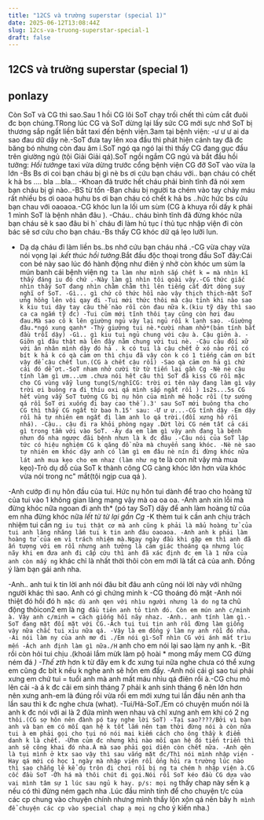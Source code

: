 ```yaml
---
title: "12CS và trường superstar (special 1)"
date: 2025-06-12T13:08:44Z
slug: 12cs-va-truong-superstar-special-1
draft: false
---
```


## 12CS và trường superstar (special 1)

## ponlazy

Còn SoT và CG thì sao.Sau 1 hồi CG lôi SoT chạy trối chết thì củm cắt đuôi đc bọn chúng.TRong lúc CG và SoT dừng lại lấy sức CG mới sực nhớ SoT bị thương sắp ngất liền bắt taxi đến bệnh viện.3am tại bệnh viện:
-ư ư ư ai da sao đau dữ dậy nè.-SoT đưa tay lên xoa đầu thì phát hiện cánh tay đã đc băng bó nhưng còn đau âm ỉ.SoT ngó qa ngó lại thì thấy CG đang gục đầu trên giường ngủ (tội Giải Giải qá).SoT ngồi ngắm CG ngủ và bắt đầu hồi tưởng:
*Hồi tưởng*e taxi vừa dừng trước cổng bệnh viện CG đỡ SoT vào vừa la lớn
-Bs Bs ơi coi bạn cháu bị gì nè bs ơi cứu bạn cháu với.. bạn cháu có chết k hả bs .... bla ...bla...
-Khoan đã trước hết cháu phải bình tĩnh đã nói xem bạn cháu bị gì nào..-BS từ tốn
-Bạn cháu bị người ta chém vào tay chảy máu rất nhiều bs ơi oaoa huhu bs ơi bạn cháu có chết k hả bs ..hức hức bs cứu bạn chau với oaoaoa.-CG khóc lun la lối um sùm (CG à khuya rồi dấy k phải 1 mình SoT là bệnh nhân đâu ). -Cháu.. cháu bình tĩnh đã đừng khóc nữa bạn cháu sẽ k sao đâu bi h` cháu đi làm hủ tục í thủ tục nhập viện đi còn bác sẽ sơ cứu cho bạn cháu.-Bs thấy CG khóc dữ qá lẹo lưỡi lun. 
- Dạ dạ cháu đi làm liền bs..bs nhớ cứu bạn cháu nhá .-CG vừa chạy vừa nói vọng lại .*kết thúc hồi tưởng*.Bắt đầu độc thoại trong đầu SoT đây:Cái con bé này sao lúc đó hành động như điên ý nhở còn khóc um sùm la mún banh cái bệnh viện ng` ta làm như mình sắp chết k = mà nhìn kĩ thấy đáng iu đó chứ .-Này làm gì nhìn tôi qoài vậy.-CG thức giấc nhìn thấy SoT đang nhìn chằm chằm thì lên tiếng cắt đứt dòng suy nghĩ of SoT.
-Gì... gì chứ cô thức hồi nào vậy thịch thịch-mặt SoT ửng hồng lên vội qay đi
-Tui mới thức thôi mà cậu tỉnh khi nào sao k kiu tui dậy tay cậu thế nào rồi còn đau nữa k.(kiu tỹ dậy thì sao ca ca ngắm tỹ đc)
-Tui cũm mới tĩnh thôi tay cũng còn hơi đau đau.Mà sao cô k lên giường ngủ vậy lại ngủ rồi k lạnh sao.
-Giường đâu.*ngó xung qanh*
-Thỳ giường tui nè.*cười nham nhở*(bản tính bắt đầu trỗi dậy)
-Gì.. gì kiu tui ngủ chung với cậu à. Cậu giởn à.
-Giỡn gì đâu thật mà lên đây nằm chung với tui nè.
-Cậu cậu đối xữ với ân nhân mình dậy đó hả . k có tui là cậu chết ở xó nào rồi có bít k hả k có qà cảm ơn thì chịu đã vậy còn k có 1 tiếng cảm ơn bít vậy để cậu chết lun.(CG à chết cậu rồi)
-Sao qà cảm ơn hả gì chứ cái đó dễ ợt.-SoT nham nhở cười từ từ tiến lại gần Cg
-Nè nè cậu tính làm gì ưm...ưm .chưa nói hết câu thì SoT đã kiss CG rồi mặc cho CG vùng vẫy lung tung(S/nghĩCG: trời ơi tên này đang làm gì vậy trời ơi buông ra đi thíu oxi qá mình sắp ngất rồi ) 1s2s...5s CG hết vùng vẫy SoT tưởng CG bị nụ hôn của mình mê hoặc rồi (tự sướng qá rồi SoT ơi xuống đi bay cao thế ).3' sau SoT mới buông tha cho CG thì thấy CG ngất từ bao h.15' sau:
-Ư ư ư...-CG tĩnh dậy
-Em dậy rồi hả tự nhiên em ngất đi làm anh lo qá trời.(đổi xưng hô rồi nhá). -Cậu.. cậu đi ra khỏi phòng ngay .Dứt lời CG ném tất cả cái gì trong tầm với vào SoT.
-Ây da em làm gì vậy anh đang là bệnh nhưn đó nha ngược đãi bệnh nhưn là k đc đâu .-Câu nói của SoT lập tức có hiệu nghiệm CG k qăng đồ nữa mà chuyển sang khóc.
-Nè nè sao tự nhiên em khóc dậy anh có làm gì em đâu nè nín đi đừng khóc nữa lát anh mua kẹo cho em nhaz (làm như ng` te là con nít vậy mà mua kẹo)-Trò dụ dỗ của SoT k thành công CG càng khóc lớn hơn vừa khóc vừa nói trong nc" mắt(tội ngịp cua qá ).
 
-Anh cướp đi nụ hôn đầu của tui. Hức nụ hôn tui dành để trao cho hoàng tữ của tui vào 1 không gian lãng mạng vậy mà oa oa oa.
-Anh anh xin lỗi mà đừng khóc nữa ngoan đi anh th* (pó tay SoT) dậy để anh làm hoàng tử cũa em nha đừng khóc nữa *lết từ từ lại gần Cg*
-K thèm tui k cần anh chịu trách nhiệm tui cần ng` iu tui thật cơ mà anh cũng k phải là mẩu hoàng tử của tui anh lăng nhăng lắm tui k tin anh đâu oaoaoa.
-Anh anh k phải làm hoàng tử của em vì trách nhiệm mà.Ngay ngày đầu khi gặp em thì anh đã ấn tượng với em rồi nhưng anh tưởng là cảm giác thoáng qa nhưng lúc nãy khi em đưa anh đi cấp cứu thì anh đã xác định đc em là 1 nữa của anh còn mấy ng` khác chỉ là nhất thời thôi còn em mới là tất cả của anh. Đồng ý làm bạn gái anh nha.
 
-Anh.. anh tui k tin lời anh nói đâu bít đâu anh cũng nói lời này với những người khác thì sao. Anh có gì chứng minh k -CG thoáng đỏ mặt 
-Anh nói thiệt đó hồi đó h` mặc dù anh qen với nhìu người nhưng là do ng` ta chũ động thôicon2 em là ng` đầu tiên anh tỏ tình đó. Còn em mún anh c/minh à. Vậy anh c/minh = cách giống hồi nãy nhaz.
-Anh.. anh tính làm gì.-SoT đang mặt đối mặt với CG.-Ách tui tui tin anh rồi đừng làm giống vậy nữa chắc tui xỉu nữa qá.
-Vậy là em đồng ý làm ny anh rồi đó nha.
-Ai nói làm ny của anh mơ đi ./Em nói gì-SoT nhìn CG với ánh mắt trìu mến
-Ách anh định làm gì nữa./H` anh cho em nói lại sao làm ny anh k.
-Bít rồi còn hỏi tui chịu .(khoái lắm mừk làm pộ hoài * mong mấy mem CG đừng ném đá *)
-Thế zth* hơn k từ đây em k đc xưng tui nữa nghe chưa có thể xưng  em cũng đc bít k nếu k nghe anh sẽ hôn em đấy.
-Anh nói cái gì sao tui phải xưng em chứ tui = tuổi anh mà anh mất máu nhìu qá điên rồi à.-CG chu mỏ lên cải
-à á k đc cãi em sinh tháng 7 phải k anh sinh tháng 6 nên lớn hơn nên xưng anh-em là đúng rồi vừa rồi em mới xưng tui lần đầu nên anh tha lần sau thì k đc nghe chưa (what).
-Tui/Hả-SoT./Em có chuyện muốn nói là anh k đc nói với ai là 2 đứa mình wen nhau và chĩ xưng anh em khi có 2 ng` thôi.(CG sợ hôn nên đành pó tay nghe lời SoT)
-Tại sao????/Bởi vì bạn anh và bạn em có mối qan hệ k tốt lắm nên tạm thời đừng nói à còn nữa tui à em phải gọi cho tụi nó nói mai kiếm cách cho ông thầy k điểm danh k là chết.
-Ừhm củm đc nhưng khi nào mối qan hệ đó tiến triển thì anh sẽ công khai đó nha.À mà sao phải gọi diện còn chết nữa.
-Anh qên là tụi mình ở ktx sao vậy thì sau vắng mặt đc/Thì nói mình nhập viện -Hay qá mới có học 1 ngày mà nhập viện rồi ổng hỏi ra trường lúc nào thì sao chẵng lẽ kể dụ trôn đi chơi rồi bị ng ta chém h nhập viện à.CG cốc đầu SoT
-Ờh há mà thôi chút đi gọi.Nói rồi SoT kéo đầu CG dựa vào vai mình tâm sự 1 lúc sau ngủ k hay.
p/s: mọi ng` thấy chap này sến k ạ nếu có thì đừng ném gạch nha .Lúc đầu mình tính để cho chuyện t/c của các cp chung vào chuyện chính nhưng mình thấy lộn xộn qá nên bây h` mình để chuyện các cp vào special chap ạ mọi ng` cho ý kiến nha.)